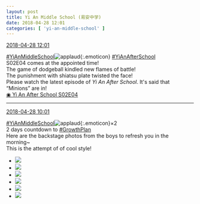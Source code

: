 ```yaml
---
layout: post
title: Yi An Middle School (易安中学)
date: 2018-04-28 12:01
categories: [ 'yi-an-middle-school' ]
---
```


<div class="weibo-info">
  <a href="https://weibo.com/6074218720/Ge9Zqdd8u">2018-04-28 12:01</a>
</div>

[#YiAnMiddleSchool](https://weibo.com/p/100808e5c67e0668537d4caddefd946dcff208/super_index)![applaud](https://img.t.sinajs.cn/t4/appstyle/expression/ext/normal/6e/2018new_guzhang_org.png){:.emoticon} [#YiAnAfterSchool](https://weibo.com/p/100808f57cd722476872700a5522853faa7576)  
S02E04 comes at the appointed time!  
The game of dodgeball kindled new flames of battle!  
The punishment with shiatsu plate twisted the face!  
Please watch the latest episode of *Yi An After School*. It's said that “Minions” are in!  
[◉ Yi An After School S02E04](http://www.iqiyi.com/v_19rrcwcd2k.html)

<!-- more -->

---

<div class="weibo-info">
  <a href="https://weibo.com/6074218720/Ge9crqGTX">2018-04-28 10:01</a>
</div>

[#YiAnMiddleSchool](https://weibo.com/p/100808e5c67e0668537d4caddefd946dcff208/super_index)![applaud](https://img.t.sinajs.cn/t4/appstyle/expression/ext/normal/6e/2018new_guzhang_org.png){:.emoticon}×2  
2 days countdown to [#GrowthPlan](https://weibo.com/p/100808fe7264e4339c41df171df3260846e152)  
Here are the backstage photos from the boys to refresh you in the morning~  
This is the attempt of of cool style!

<ul class="weibo-pic-list-2">
  <li class="weibo-pic">
    <a href="http://wx1.sinaimg.cn/mw690/006D4NLGgy1fqs5297faij31st2p87wl.jpg"><img src="http://wx1.sinaimg.cn/thumb150/006D4NLGgy1fqs5297faij31st2p87wl.jpg"/></a>
  </li>
  <li class="weibo-pic">
    <a href="http://wx2.sinaimg.cn/mw690/006D4NLGgy1fqs52bnmarj315h0qo7bf.jpg"><img src="http://wx2.sinaimg.cn/thumb150/006D4NLGgy1fqs52bnmarj315h0qo7bf.jpg"/></a>
  </li>
  <li class="weibo-pic">
    <a href="http://wx4.sinaimg.cn/mw690/006D4NLGgy1fqs52ih4ewj31st2p87wn.jpg"><img src="http://wx4.sinaimg.cn/thumb150/006D4NLGgy1fqs52ih4ewj31st2p87wn.jpg"/></a>
  </li>
  <li class="weibo-pic">
    <a href="http://wx2.sinaimg.cn/mw690/006D4NLGgy1fqs52lg8nlj30qo140tcb.jpg"><img src="http://wx2.sinaimg.cn/thumb150/006D4NLGgy1fqs52lg8nlj30qo140tcb.jpg"/></a>
  </li>
  <li class="weibo-pic">
    <a href="http://wx3.sinaimg.cn/mw690/006D4NLGgy1fqs533hdkxj33vc2kwnpl.jpg"><img src="http://wx3.sinaimg.cn/thumb150/006D4NLGgy1fqs533hdkxj33vc2kwnpl.jpg"/></a>
  </li>
  <li class="weibo-pic">
    <a href="http://wx4.sinaimg.cn/mw690/006D4NLGgy1fqs538vjyzj31su2p8hdx.jpg"><img src="http://wx4.sinaimg.cn/thumb150/006D4NLGgy1fqs538vjyzj31su2p8hdx.jpg"/></a>
  </li>
</ul>
